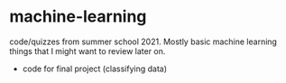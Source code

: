 # machine-learning
code/quizzes from summer school 2021.
Mostly basic machine learning things that I might want to review later on.
+ code for final project (classifying data)
